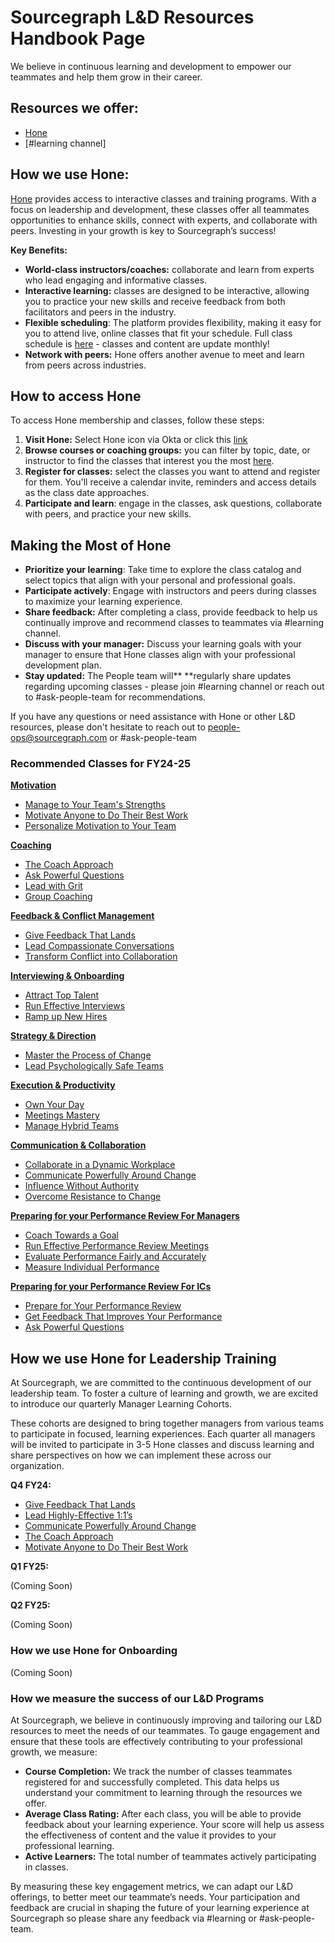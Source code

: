 # Sourcegraph L&D Resources Handbook Page

We believe in continuous learning and development to empower our teammates and help them grow in their career.

## Resources we offer:

- [Hone](https://app.honehq.com/participant)
- [#learning channel]

## How we use Hone:

[Hone](https://app.honehq.com/participant) provides access to interactive classes and training programs. With a focus on leadership and development, these classes offer all teammates opportunities to enhance skills, connect with experts, and collaborate with peers. Investing in your growth is key to Sourcegraph’s success!

**Key Benefits:**

- **World-class instructors/coaches:** collaborate and learn from experts who lead engaging and informative classes.
- **Interactive learning:** classes are designed to be interactive, allowing you to practice your new skills and receive feedback from both facilitators and peers in the industry.
- **Flexible scheduling**: The platform provides flexibility, making it easy for you to attend live, online classes that fit your schedule. Full class schedule is [here](https://app.honehq.com/classes/schedule) - classes and content are update monthly!
- **Network with peers:** Hone offers another avenue to meet and learn from peers across industries.

## How to access Hone

To access Hone membership and classes, follow these steps:

1. **Visit Hone:** Select Hone icon via Okta or click this [link](https://app.honehq.com)
2. **Browse courses or coaching groups:** you can filter by topic, date, or instructor to find the classes that interest you the most [here](https://app.honehq.com/classes/schedule).
3. **Register for classes:** select the classes you want to attend and register for them. You'll receive a calendar invite, reminders and access details as the class date approaches.
4. **Participate and learn**: engage in the classes, ask questions, collaborate with peers, and practice your new skills.

## Making the Most of Hone

- **Prioritize your learning**: Take time to explore the class catalog and select topics that align with your personal and professional goals.
- **Participate actively**: Engage with instructors and peers during classes to maximize your learning experience.
- **Share feedback:** After completing a class, provide feedback to help us continually improve and recommend classes to teammates via #learning channel.
- **Discuss with your manager:** Discuss your learning goals with your manager to ensure that Hone classes align with your professional development plan.
- **Stay updated:** The People team will\*\* \*\*regularly share updates regarding upcoming classes - please join #learning channel or reach out to #ask-people-team for recommendations.

If you have any questions or need assistance with Hone or other L&D resources, please don't hesitate to reach out to [people-ops@sourcegraph.com](mailto:people-ops@sourcegraph.com) or #ask-people-team

### **Recommended Classes for FY24-25**

**<span style="text-decoration:underline;">Motivation</span>**

- [Manage to Your Team's Strengths](https://app.honehq.com/classes/108/manage-to-your-teams-strengths)
- [Motivate Anyone to Do Their Best Work](https://app.honehq.com/classes/103/motivate-anyone-to-do-their-best-work)
- [Personalize Motivation to Your Team](https://app.honehq.com/classes/236/personalize-motivation-to-your-team)

**<span style="text-decoration:underline;">Coaching</span>**

- [The Coach Approach](https://app.honehq.com/classes/16/the-coach-approach)
- [Ask Powerful Questions](https://app.honehq.com/classes/64/ask-powerful-questions)
- [Lead with Grit](https://app.honehq.com/classes/45/lead-with-grit)
- [Group Coaching](https://app.honehq.com/classes/1317/navigating-challenges-with-giving-feedback-group-coaching-with-sheeba-varghese)

**<span style="text-decoration:underline;">Feedback & Conflict Management</span>**

- [Give Feedback That Lands](https://app.honehq.com/classes/23/give-feedback-that-lands)
- [Lead Compassionate Conversations](https://app.honehq.com/classes/92/lead-compassionate-conversations)
- [Transform Conflict into Collaboration](https://app.honehq.com/classes/24/transform-conflict-into-collaboration)

**<span style="text-decoration:underline;">Interviewing & Onboarding</span>**

- [Attract Top Talent](https://app.honehq.com/classes/138/attract-top-talent)
- [Run Effective Interviews](https://app.honehq.com/classes/139/run-effective-interviews)
- [Ramp up New Hires](https://app.honehq.com/classes/113/ramp-up-new-hires)

**<span style="text-decoration:underline;">Strategy & Direction</span>**

- [Master the Process of Change](https://app.honehq.com/classes/55/master-the-process-of-change)
- [Lead Psychologically Safe Teams](https://app.honehq.com/classes/609/lead-psychologically-safe-teams)

**<span style="text-decoration:underline;">Execution & Productivity</span>**

- [Own Your Day](https://app.honehq.com/classes/30/own-your-day)
- [Meetings Mastery](https://app.honehq.com/classes/31/meetings-mastery)
- [Manage Hybrid Teams](https://app.honehq.com/classes/498/manage-hybrid-teams)

**<span style="text-decoration:underline;">Communication & Collaboration</span>**

- [Collaborate in a Dynamic Workplace](https://app.honehq.com/classes/230/collaborate-in-a-dynamic-workplace)
- [Communicate Powerfully Around Change](https://app.honehq.com/classes/34/communicate-powerfully-around-change)
- [Influence Without Authority](https://app.honehq.com/classes/249/influence-without-authority)
- [Overcome Resistance to Change](https://app.honehq.com/classes/54/overcome-resistance-to-change)

**<span style="text-decoration:underline;">Preparing for your Performance Review For Managers</span>**

- [Coach Towards a Goal](https://app.honehq.com/classes/220/coach-towards-a-goal)
- [Run Effective Performance Review Meetings](https://app.honehq.com/classes/441/run-effective-performance-review-meetings)
- [Evaluate Performance Fairly and Accurately](https://app.honehq.com/classes/442/evaluate-performance-fairly-and-accurately)
- [Measure Individual Performance](https://app.honehq.com/classes/461/measure-individual-performance)

**<span style="text-decoration:underline;">Preparing for your Performance Review For ICs</span>**

- [Prepare for Your Performance Review](https://app.honehq.com/classes/553/prepare-for-your-performance-review)
- [Get Feedback That Improves Your Performance](https://app.honehq.com/classes/521/get-feedback-that-improves-your-performance)
- [Ask Powerful Questions ](https://app.honehq.com/classes/64/ask-powerful-questions)

## How we use Hone for Leadership Training

At Sourcegraph, we are committed to the continuous development of our leadership team. To foster a culture of learning and growth, we are excited to introduce our quarterly Manager Learning Cohorts.

These cohorts are designed to bring together managers from various teams to participate in focused, learning experiences. Each quarter all managers will be invited to participate in 3-5 Hone classes and discuss learning and share perspectives on how we can implement these across our organization.

**Q4 FY24:**

- [Give Feedback That Lands](https://app.honehq.com/classes/23/give-feedback-that-lands)
- [Lead Highly-Effective 1:1’s](https://app.honehq.com/classes/27/lead-highly-effective-11s)
- [Communicate Powerfully Around Change](https://app.honehq.com/classes/34/communicate-powerfully-around-change)
- [The Coach Approach](https://app.honehq.com/classes/16/the-coach-approach)
- [Motivate Anyone to Do Their Best Work](https://app.honehq.com/classes/103/motivate-anyone-to-do-their-best-work)

**Q1 FY25:**

(Coming Soon)

**Q2 FY25:**

(Coming Soon)

### How we use Hone for Onboarding

(Coming Soon)

### How we measure the success of our L&D Programs

At Sourcegraph, we believe in continuously improving and tailoring our L&D resources to meet the needs of our teammates. To gauge engagement and ensure that these tools are effectively contributing to your professional growth, we measure:

- **Course Completion:** We track the number of classes teammates registered for and successfully completed. This data helps us understand your commitment to learning through the resources we offer.
- **Average Class Rating:** After each class, you will be able to provide feedback about your learning experience. Your score will help us assess the effectiveness of content and the value it provides to your professional learning.
- **Active Learners:** The total number of teammates actively participating in classes.

By measuring these key engagement metrics, we can adapt our L&D offerings, to better meet our teammate’s needs. Your participation and feedback are crucial in shaping the future of your learning experience at Sourcegraph so please share any feedback via #learning or #ask-people-team.
